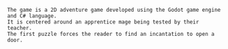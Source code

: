     The game is a 2D adventure game developed using the Godot game engine and C# language. 
    It is centered around an apprentice mage being tested by their teacher. 
    The first puzzle forces the reader to find an incantation to open a door. 